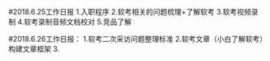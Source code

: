 #2018.6.25工作日报
1.入职程序
2.软考相关的问题梳理+了解软考
3.软考视频录制
4.软考录制音频文档校对
5.竞品了解

#2018.6.26工作日报：
1.软考二次采访问题整理标准
2.软考文章（小白了解软考）构建文章框架
3.